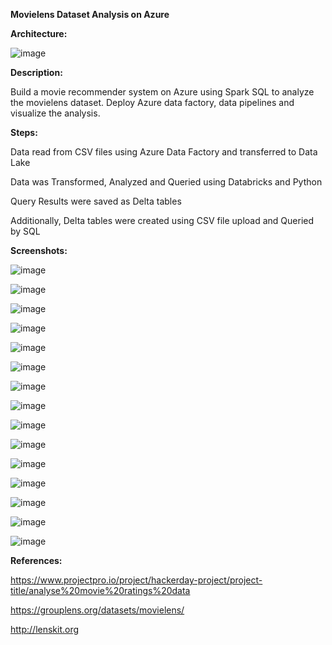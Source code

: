 **Movielens Dataset Analysis on Azure**


**Architecture:**

![image](https://github.com/fatihsomer/Azure/assets/40704702/9352b403-8fe1-4bac-9722-f2310660d089)


**Description:**

Build a movie recommender system on Azure using Spark SQL to analyze the movielens dataset.
Deploy Azure data factory, data pipelines and visualize the analysis.


**Steps:**

Data read from CSV files using Azure Data Factory and transferred to Data Lake

Data was Transformed, Analyzed and Queried using Databricks and Python 

Query Results were saved as Delta tables

Additionally, Delta tables were created using CSV file upload and Queried by SQL


**Screenshots:**

![image](https://github.com/fatihsomer/Azure/assets/40704702/c3d983fe-efe3-40f5-924f-88b57d6f5e74)

![image](https://github.com/fatihsomer/Azure/assets/40704702/d16f1a22-2cd4-4c73-ab03-bf72a9c6e621)

![image](https://github.com/fatihsomer/Azure/assets/40704702/f68fc80d-fb37-4f2e-8283-651e7cef2e19)

![image](https://github.com/fatihsomer/Azure/assets/40704702/16ffa192-cb54-48a6-a626-34271c2d206b)

![image](https://github.com/fatihsomer/Azure/assets/40704702/b16461cf-0af7-473d-8fd4-8129d055d15d)

![image](https://github.com/fatihsomer/Azure/assets/40704702/aedfa6d1-684e-4b2f-96ac-0d654e133132)

![image](https://github.com/fatihsomer/Azure/assets/40704702/2683d23e-4a3a-44ab-9a49-64f42228919f)

![image](https://github.com/fatihsomer/Azure/assets/40704702/76c03fc0-2693-4854-949a-3cb036a99d86)

![image](https://github.com/fatihsomer/Azure/assets/40704702/06df9744-4585-41cc-bbd0-2a07b00927ed)

![image](https://github.com/fatihsomer/Azure/assets/40704702/75877b06-e1d3-41ce-a214-86b0a73f2479)

![image](https://github.com/fatihsomer/Azure/assets/40704702/8a0f2f73-f0ae-4913-97f5-7ec9b2f85498)

![image](https://github.com/fatihsomer/Azure/assets/40704702/40e9bc44-a61c-4b5f-a297-42107b9e77fd)

![image](https://github.com/fatihsomer/Azure/assets/40704702/491ec165-d096-4e64-9b3c-ab9261fbb816)

![image](https://github.com/fatihsomer/Azure/assets/40704702/7f0b9984-878b-478e-92ff-e35cee29fe0d)

![image](https://github.com/fatihsomer/Azure/assets/40704702/c7350fd2-0bf2-4294-911a-fcd2cb4a45ea)



**References:**

https://www.projectpro.io/project/hackerday-project/project-title/analyse%20movie%20ratings%20data

https://grouplens.org/datasets/movielens/

http://lenskit.org

